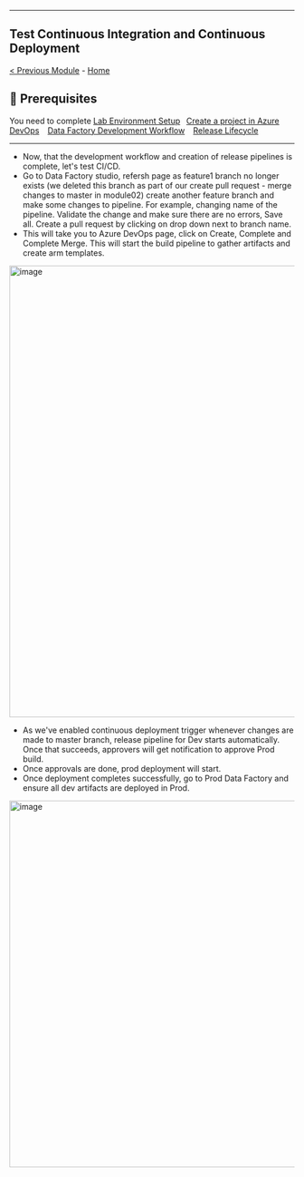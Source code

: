 ------------------------------------------------------------------------------------------------------------------------------------------------------------
**Test Continuous Integration and Continuous Deployment**
------------------------------------------------------------------------------------------------------------------------------------------------------------
[< Previous Module](module03.md) - [Home](https://github.com/swmannepalli/Azure-Data-Factory-CI-CD)

🤔 Prerequisites
---------------------------------------------------------------------------------------------------------------------------------------------------------

You need to complete [Lab Environment Setup](module00.md)&ensp;  [Create a project in Azure DevOps](module01.md) &ensp;  [Data Factory Development Workflow](module02.md)  &ensp; [Release Lifecycle](module03.md)

---------------------------------------------------------------------------------------------------------------------------------------------------------

+ Now, that the development workflow and creation of release pipelines is complete, let's test CI/CD.
+ Go to Data Factory studio, refersh page as feature1 branch no longer exists (we deleted this branch as part of our create pull request - merge changes to master in module02) create another feature branch and make some changes to pipeline. For example, changing name of the pipeline. Validate the change and make sure there are no errors, Save all. Create a pull request by clicking on drop down next to branch name.
+ This will take you to Azure DevOps page, click on Create, Complete and Complete Merge. This will start the build pipeline to gather artifacts and create arm templates.

<img width="797" alt="image" src="https://user-images.githubusercontent.com/84516667/198489443-741d9cfc-a508-45e1-ae38-299192bc9b17.png">

+ As we've enabled continuous deployment trigger whenever changes are made to master branch, release pipeline for Dev starts automatically. Once that succeeds, approvers will get notification to approve Prod build.
+ Once approvals are done, prod deployment will start.
+ Once deployment completes successfully, go to Prod Data Factory and ensure all dev artifacts are deployed in Prod.

<img width="647" alt="image" src="https://user-images.githubusercontent.com/84516667/198491298-8714bb9e-6712-455d-95fb-09078e11fa95.png">


